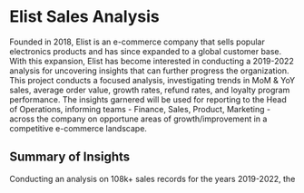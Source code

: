 # Elist Sales Analysis
Founded in 2018, Elist is an e-commerce company that sells popular electronics products and has since expanded to a global customer base. With this expansion, Elist has become interested in conducting a 2019-2022 analysis for uncovering insights that can further progress the organization. This project conducts a focused analysis, investigating trends in MoM & YoY sales, average order value, growth rates, refund rates, and loyalty program performance. The insights garnered will be used for reporting to the Head of Operations, informing teams - Finance, Sales, Product, Marketing - across the company on opportune areas of growth/improvement in a competitive e-commerce landscape.

## Summary of Insights
Conducting an analysis on 108k+ sales records for the years 2019-2022, the   
